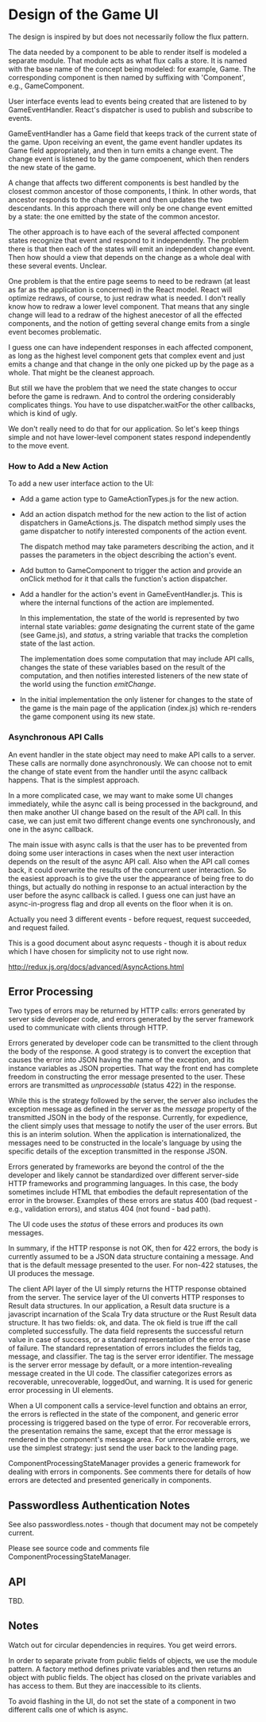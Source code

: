 
# Design of the Game UI

The design is inspired by but does not necessarily follow the flux pattern.

The data needed by a component to be able to render itself is modeled
a separate module. That module acts as what flux calls a store. 
It is named with the base name of the concept being modeled: for example,
Game. The corresponding component is then named by suffixing with 'Component',
e.g., GameComponent.

User interface events lead to events being created that are listened to 
by GameEventHandler. React's dispatcher is used to publish
and subscribe to events.

GameEventHandler has a Game field that keeps track of the current state of the
game. Upon receiving an event, the game event handler updates its Game field 
appropriately, and then in turn emits a change event. The change event is 
listened to by the game compoenent, which then renders the new state of
the game.

A change that affects two different components is best handled by 
the closest common ancestor of those components, I think. In other 
words, that ancestor responds to the change event and then updates 
the two descendants. In this approach there will only be one 
change event emitted by a state: the one emitted by the state 
of the common ancestor. 

The other approach is to have each of the several affected component
states recognize that event and respond to it independently. The problem there 
is that then each of the states will emit an independent change event.
Then how should a view that depends on the change as a whole deal with
these several events. Unclear.

One problem is that the entire page seems to need to be redrawn 
(at least as far as the application is concerned) in the React model.
React will optimize redraws, of course, to just redraw what is needed.
I don't really know how to redraw a lower level component. That means
that any single change will lead to a redraw of the highest anecestor
of all the effected components, and the notion of getting several 
change emits from a single event becomes problematic.

I guess one can have independent responses in each affected component,
as long as the highest level component gets that complex event and 
just emits a change and that change in the only one picked up by the 
page as a whole. That might be the cleanest approach.

But still we have the problem that we need the state changes to occur
before the game is redrawn. And to control the ordering considerably
complicates things. You have to use dispatcher.waitFor the other callbacks,
which is kind of ugly.

We don't really need to do that for our application. So let's
keep things simple and not have lower-level component states
respond independently to the move event.

### How to Add a New Action

To add a new user interface action to the UI:

- Add a game action type to GameActionTypes.js for the new action.

- Add an action dispatch method for the new action to the list of action
  dispatchers in GameActions.js. The dispatch method simply uses the game
  dispatcher to notify interested components of the action event.

  The dispatch method may take parameters describing the action, and it passes
  the parameters in the object describing the action's event.

- Add button to GameComponent to trigger the action and provide an onClick
  method for it that calls the function's action dispatcher.

- Add a handler for the action's event in GameEventHandler.js. This 
  is where the internal functions of the action are implemented.
  
  In this implementation, the state of the world is represented 
  by two internal state variables: _game_ designating the current
  state of the game (see Game.js), and _status_, a string variable
  that tracks the completion state of the last action.
  
  The implementation does some computation that may include API
  calls, changes the state of these variables based on the
  result of the computation, and then notifies interested 
  listeners of the new state of the world using the function
  _emitChange_.

- In the initial implementation the only listener for changes
  to the state of the game is the main page of the application
  (index.js) which re-renders the game component using its new state.

### Asynchronous API Calls

An event handler in the state object may need to make API calls
to a server. These calls are normally done asynchronously. We can choose
not to emit the change of state event from the handler until the 
async callback happens. That is the simplest approach. 

In a more complicated case, we may want to make some UI changes immediately,
while the async call is being processed in the background, and then
make another UI change based on the result of the API call. In this case,
we can just emit two different change events one synchronously, 
and one in the async callback.

The main issue with async calls is that the user has to be prevented 
from doing some user interactions in cases when the next user interaction
depends on the result of the async API call. 
Also when the API call comes back, it could overwrite 
the results of the concurrent user interaction. So the easiest approach
is to give the user the appearance of being free to do things, but 
actually do nothing in response to an actual interaction by the user
before the async callback is called. I guess one can just have an
async-in-progress flag and drop all events on the floor when it is on.

Actually you need 3 different events - before request, 
request succeeded, and request failed.

This is a good document about async requests - though it is about redux
which I have chosen for simplicity not to use right now.

http://redux.js.org/docs/advanced/AsyncActions.html

## Error Processing

Two types of errors may be returned by HTTP calls: errors generated by 
server side developer code, and errors generated by the server framework used 
to communicate with clients through HTTP. 

Errors generated by developer code can be transmitted to the client through the 
body of the response. A good strategy is to convert the exception that 
causes the error into JSON having the name of the exception, and its instance
variables as JSON properties. That way the front end has complete freedom 
in constructing the error message presented to the user. These errors are 
transmitted as _unprocessable_ (status 422) in the response.

While this is the strategy followed by the server, the server also includes
the exception message as defined in the server as the _message_ property
of the transmitted JSON in the body of the response. Currently, for expedience,
the client simply uses that message to notify the user of the user errors.
But this is an interim solution. When the application is internationalized, the 
messages need to be constructed in the locale's language by using the specific 
details of the exception transmitted in the response JSON. 

Errors generated by frameworks are beyond the control of the the developer and
likely cannot be standardized over different server-side HTTP frameworks and
programming languages. In this case, the body sometimes include HTML that
embodies the default representation of the error in the browser. Examples of 
these errors are status 400 (bad request - e.g., validation errors), and status
404 (not found - bad path).

The UI code uses the _status_ of these errors and produces its own messages.

In summary, if the HTTP response is not OK, then for 422 errors, the 
body is currently assumed to be a JSON data structure containing a message. 
And that is the default message presented to the user. For non-422 statuses,
the UI produces the message.

The client API layer of the UI simply returns the HTTP response obtained from
the server. The service layer of the UI converts HTTP responses to Result data
structures. In our application, a Result data sructure is a javascript
incarnation of the Scala Try data structure or the Rust Result data structure.
It has two fields: ok, and data. The ok field is true iff the call completed
successfully. The data field represents the successful return value in case of
success, or a standard representation of the error in case of failure. The
standard representation of errors includes the fields tag, message, and 
classifier. The tag is the server error identifier. The message is the server 
error message by default, or a more intention-revealing message created in 
the UI code. The classifier categorizes errors as recoverable, unrecoverable,
loggedOut, and warning. It is used for generic error processing in UI elements.

When a UI component calls a service-level function and obtains an error, the
errors is reflected in the state of the component, and generic error processing
is triggered based on the type of error. For recoverable errors, the
presentation remains the same, except that the error message is rendered in 
the component's message area. For unrecoverable errors, we use the simplest
strategy: just send the user back to the landing page.

ComponentProcessingStateManager provides a generic framework for dealing with
errors in components. See comments there for details of how errors are 
detected and presented generically in components.

## Passwordless Authentication Notes

See also passwordless.notes - though that document may not be competely current.

Please see source code and comments file ComponentProcessingStateManager.

## API

TBD.

## Notes

Watch out for circular dependencies in requires. You get weird errors.

In order to separate private from public fields of objects, we use the module
pattern. A factory method defines private variables and then returns an object
with public fields. The object has closed on the private variables and has
access to them. But they are inaccessible to its clients.

To avoid flashing in the UI, do not set the state of a component in two
different calls one of which is async.

